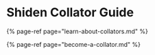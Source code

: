 # Shiden Collator Guide

{% page-ref page="learn-about-collators.md" %}

{% page-ref page="become-a-collator.md" %}



